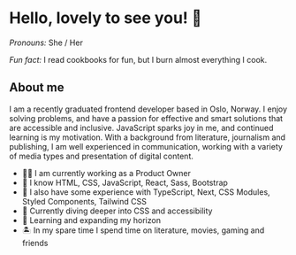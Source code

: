 # Hello, lovely to see you! 👋

_Pronouns:_ She / Her

_Fun fact:_ I read cookbooks for fun, but I burn almost everything I cook.

## About me

I am a recently graduated frontend developer based in Oslo, Norway. I enjoy solving problems, and have a passion for effective and smart solutions that are accessible and inclusive. JavaScript sparks joy in me, and continued learning is my motivation. With a background from literature, journalism and publishing, I am well experienced in communication, working with a variety of media types and presentation of digital content.

- 🧑‍💼 I am currently working as a Product Owner
- 🥇 I know HTML, CSS, JavaScript, React, Sass, Bootstrap
- 🥈 I also have some experience with TypeScript, Next, CSS Modules, Styled Components, Tailwind CSS
- 🤿 Currently diving deeper into CSS and accessibility
- 💖 Learning and expanding my horizon
- 🏝️ In my spare time I spend time on literature, movies, gaming and friends
